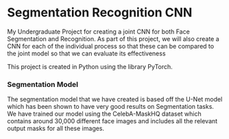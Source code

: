 # Segmentation Recognition CNN

My Undergraduate Project for creating a joint CNN for both Face Segmentation and Recognition.
As part of this project, we will also create a CNN for each of the individual process so that these can be compared to the joint model so that we can evaluate its effectiveness

This project is created in Python using the library PyTorch.

### Segmentation Model

The segmentation model that we have created is based off the U-Net model which has been shown to have very good results on Segmentation tasks. We have trained our model using the CelebA-MaskHQ dataset which contains around 30,000 different face images and includes all the relevant output masks for all these images.